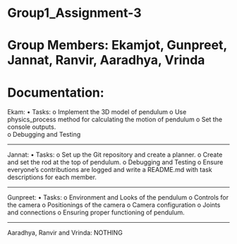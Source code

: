 # Group1_Assignment-3
# Group Members: Ekamjot, Gunpreet, Jannat, Ranvir, Aaradhya, Vrinda
# Documentation:

Ekam: 
• Tasks:
    o Implement the 3D model of pendulum 
    o Use physics_process method for calculating the motion of pendulum
    o Set the console outputs.  
    o Debugging and Testing 
________________________________________
Jannat: 
• Tasks:
    o  Set up the Git repository and create a planner. 
    o  Create and set the rod at the top of pendulum.
    o  Debugging and Testing
    o Ensure everyone’s contributions are logged and write a README.md with task descriptions for each member. 

________________________________________
Gunpreet: 
• Tasks: 
o Environment and Looks of the pendulum
o Controls for the camera
o Positionings of the camera
o Camera configuration
o Joints and connections
o Ensuring proper functioning of pendulum.
________________________________________
Aaradhya, Ranvir and Vrinda:
 NOTHING


